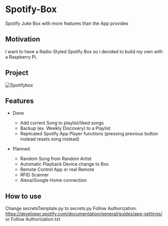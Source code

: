 # Spotify-Box
 Spotify Juke Box with more features than the App provides

## Motivation
I want to have a Radio-Styled Spotify Box so i decided to bulid my own with a Raspberry Pi.
 
## Project
![Spotifybox](https://s3.us-west-2.amazonaws.com/secure.notion-static.com/6b7ea605-d8b5-4648-a58b-940b6450b095/spotifybox.png?X-Amz-Algorithm=AWS4-HMAC-SHA256&X-Amz-Credential=AKIAT73L2G45O3KS52Y5%2F20201026%2Fus-west-2%2Fs3%2Faws4_request&X-Amz-Date=20201026T222328Z&X-Amz-Expires=86400&X-Amz-Signature=474c9e4d9674414fd030358e36f2e90a17d29362466302e7f1c978da61bf58eb&X-Amz-SignedHeaders=host&response-content-disposition=filename%20%3D"spotifybox.png")

## Features
- Done
    - Add current Song to playlist/liked songs
    - Backup (ex. Weekly Discovery) to a Playlist
    - Replicated Spotify App Player functions (pressing previous button instead resets song instead)
    
- Planned 
    - Random Song from Random Artist
    - Automatic Playback Device change to Box
    - Remote Control App or real Remote
    - RFID Scanner
    - Alexa/Google Home connection
    
## How to use
Change secretsTemplate.py to secrets.py
Follow Authorization: https://developer.spotify.com/documentation/general/guides/app-settings/ or Follow Authorization.txt
